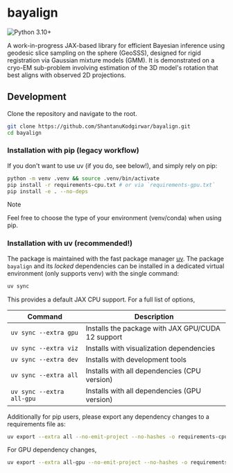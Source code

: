 # bayalign
![Python 3.10+](https://img.shields.io/badge/Python-3.10%2B-blue?logo=python&logoColor=white)

A work-in-progress JAX-based library for efficient Bayesian inference using geodesic slice sampling on the sphere (GeoSSS), designed for rigid registration via Gaussian mixture models (GMM). It is demonstrated on a cryo-EM sub-problem involving estimation of the 3D model's rotation that best aligns with observed 2D projections. 

## Development

Clone the repository and navigate to the root.

```bash
git clone https://github.com/ShantanuKodgirwar/bayalign.git
cd bayalign
```

### Installation with pip (legacy workflow)

If you don't want to use uv (if you do, see below!), and simply rely on pip:

```bash
python -m venv .venv && source .venv/bin/activate
pip install -r requirements-cpu.txt # or via `requirements-gpu.txt`
pip install -e . --no-deps
```

> [!NOTE]  
> Feel free to choose the type of your environment (venv/conda) when using pip.

### Installation with uv (recommended!)

The package is maintained with the fast package manager [uv](https://github.com/astral-sh/uv). The package `bayalign` and its *locked* dependencies can be installed in a dedicated virtual environment (only supports venv) with the single command:

```bash
uv sync
```

This provides a default JAX CPU support. For a full list of options,

| Command                   | Description                                       |
| ------------------------- | ------------------------------------------------- |
| `uv sync --extra gpu`     | Installs the package with JAX GPU/CUDA 12 support |
| `uv sync --extra viz`     | Installs with visualization dependencies          |
| `uv sync --extra dev`     | Installs with development tools                   |
| `uv sync --extra all`     | Installs with all dependencies (CPU version)      |
| `uv sync --extra all-gpu` | Installs with all dependencies (GPU version)      |


Additionally for pip users, please export any dependency changes to a requirements file as:

```bash
uv export --extra all --no-emit-project --no-hashes -o requirements-cpu.txt
```

For GPU dependency changes, 

```bash
uv export --extra all-gpu --no-emit-project --no-hashes -o requirements-cpu.txt
```